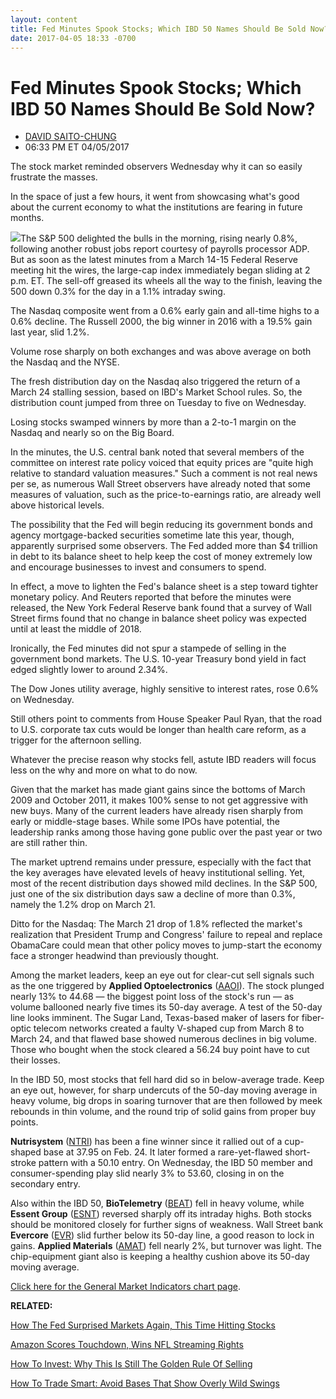 ```yaml
---
layout: content
title: Fed Minutes Spook Stocks; Which IBD 50 Names Should Be Sold Now?
date: 2017-04-05 18:33 -0700
---
```



Fed Minutes Spook Stocks; Which IBD 50 Names Should Be Sold Now?
=================================================================




* [DAVID SAITO-CHUNG](https://www.investors.com/author/chungd/ "Posts by DAVID SAITO-CHUNG")
* 06:33 PM ET 04/05/2017






The stock market reminded observers Wednesday why it can so easily frustrate the masses.


In the space of just a few hours, it went from showcasing what's good about the current economy to what the institutions are fearing in future months.


![](https://www.investors.com/wp-content/uploads/2017/04/MP040517-184x300.png)The S&P 500 delighted the bulls in the morning, rising nearly 0.8%, following another robust jobs report courtesy of payrolls processor ADP. But as soon as the latest minutes from a March 14-15 Federal Reserve meeting hit the wires, the large-cap index immediately began sliding at 2 p.m. ET. The sell-off greased its wheels all the way to the finish, leaving the 500 down 0.3% for the day in a 1.1% intraday swing.


The Nasdaq composite went from a 0.6% early gain and all-time highs to a 0.6% decline. The Russell 2000, the big winner in 2016 with a 19.5% gain last year, slid 1.2%.


Volume rose sharply on both exchanges and was above average on both the Nasdaq and the NYSE.


The fresh distribution day on the Nasdaq also triggered the return of a March 24 stalling session, based on IBD's Market School rules. So, the distribution count jumped from three on Tuesday to five on Wednesday.


Losing stocks swamped winners by more than a 2-to-1 margin on the Nasdaq and nearly so on the Big Board.


In the minutes, the U.S. central bank noted that several members of the committee on interest rate policy voiced that equity prices are "quite high relative to standard valuation measures." Such a comment is not real news per se, as numerous Wall Street observers have already noted that some measures of valuation, such as the price-to-earnings ratio, are already well above historical levels.


The possibility that the Fed will begin reducing its government bonds and agency mortgage-backed securities sometime late this year, though, apparently surprised some observers. The Fed added more than $4 trillion in debt to its balance sheet to help keep the cost of money extremely low and encourage businesses to invest and consumers to spend.


In effect, a move to lighten the Fed's balance sheet is a step toward tighter monetary policy. And Reuters reported that before the minutes were released, the New York Federal Reserve bank found that a survey of Wall Street firms found that no change in balance sheet policy was expected until at least the middle of 2018.


Ironically, the Fed minutes did not spur a stampede of selling in the government bond markets. The U.S. 10-year Treasury bond yield in fact edged slightly lower to around 2.34%.


The Dow Jones utility average, highly sensitive to interest rates, rose 0.6% on Wednesday.


Still others point to comments from House Speaker Paul Ryan, that the road to U.S. corporate tax cuts would be longer than health care reform, as a trigger for the afternoon selling.


Whatever the precise reason why stocks fell, astute IBD readers will focus less on the why and more on what to do now.


Given that the market has made giant gains since the bottoms of March 2009 and October 2011, it makes 100% sense to not get aggressive with new buys. Many of the current leaders have already risen sharply from early or middle-stage bases. While some IPOs have potential, the leadership ranks among those having gone public over the past year or two are still rather thin.


The market uptrend remains under pressure, especially with the fact that the key averages have elevated levels of heavy institutional selling. Yet, most of the recent distribution days showed mild declines. In the S&P 500, just one of the six distribution days saw a decline of more than 0.3%, namely the 1.2% drop on March 21.


Ditto for the Nasdaq: The March 21 drop of 1.8% reflected the market's realization that President Trump and Congress' failure to repeal and replace ObamaCare could mean that other policy moves to jump-start the economy face a stronger headwind than previously thought.


Among the market leaders, keep an eye out for clear-cut sell signals such as the one triggered by **Applied Optoelectronics** ([AAOI](https://research.investors.com/quote.aspx?symbol=AAOI)). The stock plunged nearly 13% to 44.68 — the biggest point loss of the stock's run — as volume ballooned nearly five times its 50-day average. A test of the 50-day line looks imminent.
The Sugar Land, Texas-based maker of lasers for fiber-optic telecom networks created a faulty V-shaped cup from March 8 to March 24, and that flawed base showed numerous declines in big volume. Those who bought when the stock cleared a 56.24 buy point have to cut their losses.


In the IBD 50, most stocks that fell hard did so in below-average trade. Keep an eye out, however, for sharp undercuts of the 50-day moving average in heavy volume, big drops in soaring turnover that are then followed by meek rebounds in thin volume, and the round trip of solid gains from proper buy points.


**Nutrisystem** ([NTRI](https://research.investors.com/quote.aspx?symbol=NTRI)) has been a fine winner since it rallied out of a cup-shaped base at 37.95 on Feb. 24. It later formed a rare-yet-flawed short-stroke pattern with a 50.10 entry. On Wednesday, the IBD 50 member and consumer-spending play slid nearly 3% to 53.60, closing in on the secondary entry.


Also within the IBD 50, **BioTelemetry** ([BEAT](https://research.investors.com/quote.aspx?symbol=BEAT)) fell in heavy volume, while **Essent Group** ([ESNT](https://research.investors.com/quote.aspx?symbol=ESNT)) reversed sharply off its intraday highs. Both stocks should be monitored closely for further signs of weakness. Wall Street bank **Evercore** ([EVR](https://research.investors.com/quote.aspx?symbol=EVR)) slid further below its 50-day line, a good reason to lock in gains.
**Applied Materials** ([AMAT](https://research.investors.com/quote.aspx?symbol=AMAT)) fell nearly 2%, but turnover was light. The chip-equipment giant also is keeping a healthy cushion above its 50-day moving average.


[Click here for the General Market Indicators chart page](https://www.investors.com/wp-content/uploads/2017/04/IBD0504153400GMI.pdf).


**RELATED:**


[How The Fed Surprised Markets Again, This Time Hitting Stocks](https://www.investors.com/news/economy/stocks-give-back-gains-as-fed-surprises-again/)


[Amazon Scores Touchdown, Wins NFL Streaming Rights](https://www.investors.com/news/technology/amazon-scores-touchdown-wins-nfl-streaming-rights/)


[How To Invest: Why This Is Still The Golden Rule Of Selling](https://www.investors.com/how-to-invest/investors-corner/still-the-no-1-rule-for-stock-investors-always-cut-your-losses-short/)


[How To Trade Smart: Avoid Bases That Show Overly Wild Swings](https://www.investors.com/how-to-invest/investors-corner/avoid-the-flawed-chart-pattern-why-a-wide-swinging-stock-raises-risk/)




